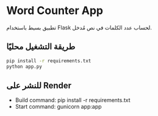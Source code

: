 # Word Counter App

تطبيق بسيط باستخدام Flask لحساب عدد الكلمات في نص مُدخل.

## طريقة التشغيل محليًا

```bash
pip install -r requirements.txt
python app.py
```

## للنشر على Render

- Build command: pip install -r requirements.txt
- Start command: gunicorn app:app
